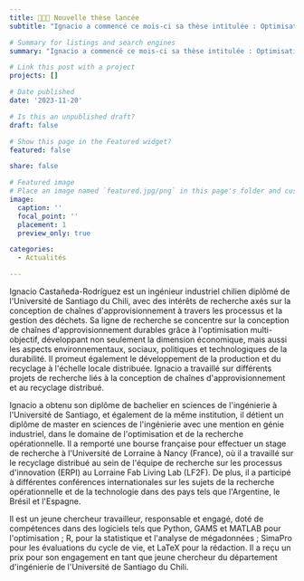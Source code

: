 ```yaml
---
title: 👩🏻‍🏫 Nouvelle thèse lancée
subtitle: "Ignacio a commencé ce mois-ci sa thèse intitulée : Optimisation de la gestion des espaces routiers basée sur l'intelligence artificielle."

# Summary for listings and search engines
summary: "Ignacio a commencé ce mois-ci sa thèse intitulée : Optimisation de la gestion des espaces routiers basée sur l'intelligence artificielle."

# Link this post with a project
projects: []

# Date published
date: '2023-11-20'

# Is this an unpublished draft?
draft: false

# Show this page in the Featured widget?
featured: false

share: false

# Featured image
# Place an image named `featured.jpg/png` in this page's folder and customize its options here.
image:
  caption: ''
  focal_point: ''
  placement: 1
  preview_only: true

categories:
  - Actualités

---
```


Ignacio Castañeda-Rodríguez est un ingénieur industriel chilien diplômé de l'Université de Santiago du Chili, avec des intérêts de recherche axés sur la conception de chaînes d'approvisionnement à travers les processus et la gestion des déchets. Sa ligne de recherche se concentre sur la conception de chaînes d'approvisionnement durables grâce à l'optimisation multi-objectif, développant non seulement la dimension économique, mais aussi les aspects environnementaux, sociaux, politiques et technologiques de la durabilité. Il promeut également le développement de la production et du recyclage à l'échelle locale distribuée. Ignacio a travaillé sur différents projets de recherche liés à la conception de chaînes d'approvisionnement et au recyclage distribué.

Ignacio a obtenu son diplôme de bachelier en sciences de l'ingénierie à l'Université de Santiago, et également de la même institution, il détient un diplôme de master en sciences de l'ingénierie avec une mention en génie industriel, dans le domaine de l'optimisation et de la recherche opérationnelle. Il a remporté une bourse française pour effectuer un stage de recherche à l'Université de Lorraine à Nancy (France), où il a travaillé sur le recyclage distribué au sein de l'équipe de recherche sur les processus d'innovation (ERPI) au Lorraine Fab Living Lab (LF2F). De plus, il a participé à différentes conférences internationales sur les sujets de la recherche opérationnelle et de la technologie dans des pays tels que l'Argentine, le Brésil et l'Espagne.

Il est un jeune chercheur travailleur, responsable et engagé, doté de compétences dans des logiciels tels que Python, GAMS et MATLAB pour l'optimisation ; R, pour la statistique et l'analyse de mégadonnées ; SimaPro pour les évaluations du cycle de vie, et LaTeX pour la rédaction. Il a reçu un prix pour son engagement en tant que jeune chercheur du département d'ingénierie de l'Université de Santiago du Chili.